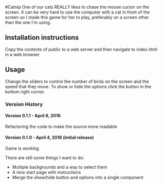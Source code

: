 #Catnip
One of our cats REALLY likes to chase the mouse cursor on the screen. It can be very hard to use the computer with a
cat in front of the screen so I made this game for her to play, preferably on a screen other than the one I'm using.

## Installation instructions
Copy the contents of public to a web server and then navigate to index.html in a web browser

## Usage
Change the sliders to control the number of birds on the screen and the speed that they move.
To show or hide the options click the button in the bottom right corner.

### Version History

#### Version 0.1.1 - April 6, 2016
Refactoring the code to make the source more readable

#### Version 0.1.0 - April 4, 2016 (initial release)
Game is working.

There are still some things I want to do:
* Multiple backgrounds and a way to select them
* A nice start page with instructions
* Merge the show/hide button and options into a single component